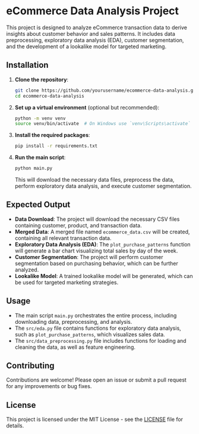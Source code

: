 # eCommerce Data Analysis Project

This project is designed to analyze eCommerce transaction data to derive insights about customer behavior and sales patterns. It includes data preprocessing, exploratory data analysis (EDA), customer segmentation, and the development of a lookalike model for targeted marketing.

## Installation

1. **Clone the repository**:
   ```bash
   git clone https://github.com/yourusername/ecommerce-data-analysis.git
   cd ecommerce-data-analysis
   ```

2. **Set up a virtual environment** (optional but recommended):
   ```bash
   python -m venv venv
   source venv/bin/activate  # On Windows use `venv\Scripts\activate`
   ```

3. **Install the required packages**:
   ```bash
   pip install -r requirements.txt
   ```

4. **Run the main script**:
   ```bash
   python main.py
   ```

   This will download the necessary data files, preprocess the data, perform exploratory data analysis, and execute customer segmentation.

## Expected Output

- **Data Download**: The project will download the necessary CSV files containing customer, product, and transaction data.
- **Merged Data**: A merged file named `ecommerce_data.csv` will be created, containing all relevant transaction data.
- **Exploratory Data Analysis (EDA)**: The `plot_purchase_patterns` function will generate a bar chart visualizing total sales by day of the week.
- **Customer Segmentation**: The project will perform customer segmentation based on purchasing behavior, which can be further analyzed.
- **Lookalike Model**: A trained lookalike model will be generated, which can be used for targeted marketing strategies.

## Usage

- The main script `main.py` orchestrates the entire process, including downloading data, preprocessing, and analysis.
- The `src/eda.py` file contains functions for exploratory data analysis, such as `plot_purchase_patterns`, which visualizes sales data.
- The `src/data_preprocessing.py` file includes functions for loading and cleaning the data, as well as feature engineering.

## Contributing

Contributions are welcome! Please open an issue or submit a pull request for any improvements or bug fixes.

## License

This project is licensed under the MIT License - see the [LICENSE](LICENSE) file for details.
